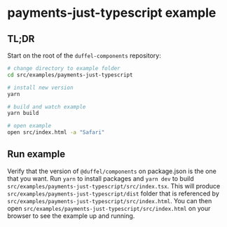# payments-just-typescript example

## TL;DR

Start on the root of the `duffel-components` repository:

```sh
# change directory to example folder
cd src/examples/payments-just-typescript

# install new version
yarn

# build and watch example
yarn build

# open example
open src/index.html -a "Safari"
```

## Run example

Verify that the version of `@duffel/components` on package.json is the one that you want. Run `yarn` to install packages and `yarn dev` to build `src/examples/payments-just-typescript/src/index.tsx`. This will produce `src/examples/payments-just-typescript/dist` folder that is referenced by `src/examples/payments-just-typescript/src/index.html`. You can then open `src/examples/payments-just-typescript/src/index.html` on your browser to see the example up and running.
